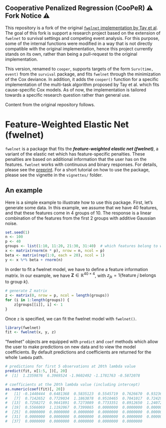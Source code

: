 <!-- README.md is generated from README.Rmd. Please edit that file -->

## Cooperative Penalized Regression (CooPeR) ⚠️ Fork Notice ⚠️

This repository is a fork of the original [`fwelnet` implementation by
Tay et al](https://github.com/kjytay/fwelnet).  
The goal of this fork is support a research project based on the
extension of `fwelnet` to survival settings and competing event
analysis. For this purpose, some of the internal functions were modified
in a way that is not directly compatible with the original
implementation, hence this project currently stands on its own, rather
than being a pull-request to the original implementation.

This version, renamed to `cooper`, supports targets of the form
`Surv(time, event)` from the `survival` package, and fits `fwelnet`
through the minimization of the Cox deviance. In addition, it adds the
`cooper()` function for a specific implementation of the multi-task
algorithm proposed by Tay et al. which fits cause-specific Cox models.
As of now, the implementation is tailored towards a specific research
question rather than general use.

Content from the original repository follows.

# Feature-Weighted Elastic Net (fwelnet)

`fwelnet` is a package that fits the ***feature-weighted elastic net
(fwelnet)***, a variant of the elastic net which has feature-specific
penalties. These penalties are based on additional information that the
user has on the features. `fwelnet` works with continuous and binary
responses. For details, please see the
[preprint](https://arxiv.org/abs/2006.01395). For a short tutorial on
how to use the package, please see the vignette in the `vignettes/`
folder.

## An example

Here is a simple example to illustrate how to use this package. First,
let’s generate some data. In this example, we assume that we have 40
features, and that these features come in 4 groups of 10. The response
is a linear combination of the features from the first 2 groups with
additive Gaussian noise.

``` r
set.seed(1)
n <- 100
p <- 40
groups <- list(1:10, 11:20, 21:30, 31:40)  # which features belong to which group
x <- matrix(rnorm(n * p), nrow = n, ncol = p)
beta <- matrix(rep(1:0, each = 20), ncol = 1)
y <- x %*% beta + rnorm(n)
```

In order to fit a fwelnet model, we have to define a feature information
matrix. In our example, we have
$\mathbf{Z} \in \mathbb{R}^{40 \times 4}$, with
$z_{jk} = 1\{ \text{feature } j \text{ belongs to group } k \}$.

``` r
# generate Z matrix
z <- matrix(0, nrow = p, ncol = length(groups))
for (i in 1:length(groups)) {
    z[groups[[i]], i] <- 1
}
```

Once `z` is specified, we can fit the fwelnet model with `fwelnet()`.

``` r
library(fwelnet)
fit <- fwelnet(x, y, z)
```

“fwelnet” objects are equipped with `predict` and `coef` methods which
allow the user to make predictions on new data and to view the model
coefficients. By default predictions and coefficients are returned for
the whole `lambda` path.

``` r
# predictions for first 5 observations at 20th lambda value
predict(fit, x[1:5, ])[, 20]
#  [1]  1.2359876  6.3969524 -1.9602492 -1.1781763 -0.5872078

# coefficients at the 20th lambda value (including intercept)
as.numeric(coef(fit)[, 20])
#   [1] -0.1440444  0.6481368  0.5835123  0.5545719  0.7626670  0.9323669
#   [7]  0.7142652  0.7729034  1.1863878  0.9510465  0.7041017  0.7242916
#  [13]  0.7258272  0.9641891  0.7273089  0.7733351  0.8912650  1.2407252
#  [19]  0.5566069  1.1192067  0.7399865  0.0000000  0.0000000  0.0000000
#  [25]  0.0000000  0.0000000  0.0000000  0.0000000  0.0000000  0.0000000
#  [31]  0.0000000  0.0000000  0.0000000  0.0000000  0.0000000  0.0000000
#  [37]  0.0000000  0.0000000  0.0000000  0.0000000  0.0000000
```
